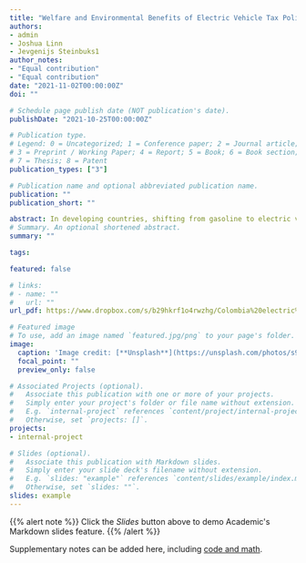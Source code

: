 ```yaml
---
title: "Welfare and Environmental Benefits of Electric Vehicle Tax Policies in Developing Countries: Evidence from Colombia"
authors:
- admin
- Joshua Linn
- Jevgenijs Steinbuks1
author_notes:
- "Equal contribution"
- "Equal contribution"
date: "2021-11-02T00:00:00Z"
doi: ""

# Schedule page publish date (NOT publication's date).
publishDate: "2021-10-25T00:00:00Z"

# Publication type.
# Legend: 0 = Uncategorized; 1 = Conference paper; 2 = Journal article;
# 3 = Preprint / Working Paper; 4 = Report; 5 = Book; 6 = Book section;
# 7 = Thesis; 8 = Patent
publication_types: ["3"]

# Publication name and optional abbreviated publication name.
publication: ""
publication_short: ""

abstract: In developing countries, shifting from gasoline to electric vehicles could substantially reduce transportation sector greenhouse gas emissions. There is little evidence on which policies can cost effectively facilitate that transition in these countries, which are distinguished by having relatively low-income consumers and highly concentrated markets. This paper analyzes existing and proposed policies aiming to reduce emissions from new passenger vehicles in Colombia, which has used preferential sales taxes and import tariffs to stimulate sales of hybrid and electric vehicles. Using highly detailed data on vehicle purchases and attributes, we estimate an equilibrium model of Colombia’s market that includes a random-coefficients logit demand structure and endogenizes firms’ markups. Using the model to simulate policies, we find that Colombia’s sales tax and import tariffs have increased hybrid and electric vehicle market shares by 0.9 to 2.7 percentage points at welfare costs of $120-510 per ton of carbon dioxide reduction. Potentially taxing carbon dioxide emissions rates of new vehicles would have roughly similar welfare costs. The high welfare costs of these policies arise from pre-existing distortions caused by market power, which yields large private welfare costs of shifting from gasoline to hybrid and electric vehicles.
# Summary. An optional shortened abstract.
summary: ""

tags:

featured: false

# links:
# - name: ""
#   url: ""
url_pdf: https://www.dropbox.com/s/b29hkrf1o4rwzhg/Colombia%20electric%20vehicle%20tax%20policy%20paper.pdf?dl=0

# Featured image
# To use, add an image named `featured.jpg/png` to your page's folder. 
image:
  caption: 'Image credit: [**Unsplash**](https://unsplash.com/photos/s9CC2SKySJM)'
  focal_point: ""
  preview_only: false

# Associated Projects (optional).
#   Associate this publication with one or more of your projects.
#   Simply enter your project's folder or file name without extension.
#   E.g. `internal-project` references `content/project/internal-project/index.md`.
#   Otherwise, set `projects: []`.
projects:
- internal-project

# Slides (optional).
#   Associate this publication with Markdown slides.
#   Simply enter your slide deck's filename without extension.
#   E.g. `slides: "example"` references `content/slides/example/index.md`.
#   Otherwise, set `slides: ""`.
slides: example
---
```


{{% alert note %}}
Click the *Slides* button above to demo Academic's Markdown slides feature.
{{% /alert %}}

Supplementary notes can be added here, including [code and math](https://sourcethemes.com/academic/docs/writing-markdown-latex/).
